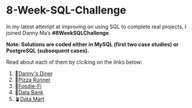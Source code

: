 # 8-Week-SQL-Challenge
In my latest attempt at improving on using SQL to complete real projects, I joined Danny Ma’s __#8WeekSQLChallenge__. 

__Note: Solutions are coded either in MySQL (first two case studies) or PostgreSQL (subsequent cases).__

Read about each of them by clciking on the links below:
1. 🍝[Danny's Diner](https://medium.com/@neto_a/i-took-a-job-at-dannys-diner-here-s-how-i-did-1a0aa8baab6b)
2. 🍕[Pizza Runner](https://medium.com/@neto_a/i-ran-pizzas-and-queries-heres-what-i-delivered-63f7858709dd)
3. 🥑[Foodie-Fi](https://medium.com/@neto_a/sql-powered-dining-foodie-fis-recipe-for-subscription-success-582bf2ebf230)
4. 💸[Data Bank](https://medium.com/@neto_a/data-bank-where-sql-queries-are-my-deposits-1d3855519e6a)
5. 🪴[Data Mart]()
